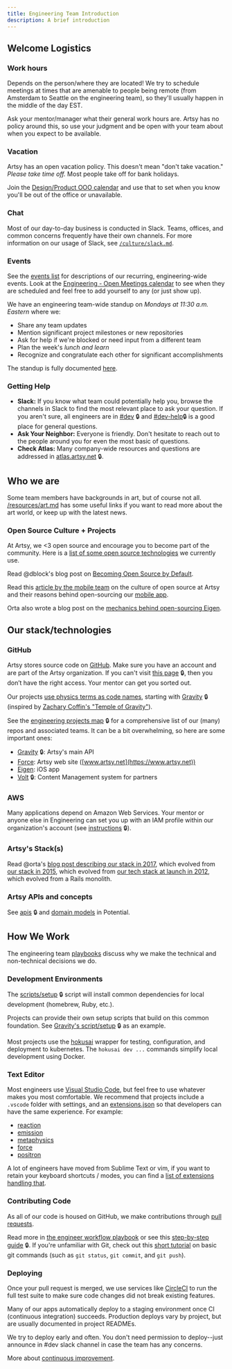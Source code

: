 ```yaml
---
title: Engineering Team Introduction
description: A brief introduction
---
```


## Welcome Logistics

### Work hours

Depends on the person/where they are located! We try to schedule meetings at times that are amenable to people
being remote (from Amsterdam to Seattle on the engineering team), so they'll usually happen in the middle of the
day EST.

Ask your mentor/manager what their general work hours are. Artsy has no policy around this, so use your judgment
and be open with your team about when you expect to be available.

### Vacation

Artsy has an open vacation policy. This doesn't mean "don't take vacation." _Please take time off._ Most people
take off for bank holidays.

Join the
[Design/Product OOO calendar](https://calendar.google.com/calendar/embed?src=artsymail.com_gl81jptn59gjfv1kg0fer1i4jo%40group.calendar.google.com&ctz=America%2FNew_York)
and use that to set when you know you'll be out of the office or unavailable.

### Chat

Most of our day-to-day business is conducted in Slack. Teams, offices, and common concerns frequently have their
own channels. For more information on our usage of Slack, see [`/culture/slack.md`](/culture/slack.md).

### Events

See the [events list](/events) for descriptions of our recurring, engineering-wide events. Look at the
[Engineering - Open Meetings calendar](https://calendar.google.com/calendar/r?cid=YXJ0c3ltYWlsLmNvbV9nODFpbzRhOThkZHZuMWloMWEzbG0yb2NkNEBncm91cC5jYWxlbmRhci5nb29nbGUuY29t)
to see when they are scheduled and feel free to add yourself to any (or just show up).

We have an engineering team-wide standup on _Mondays at 11:30 a.m. Eastern_ where we:

- Share any team updates
- Mention significant project milestones or new repositories
- Ask for help if we're blocked or need input from a different team
- Plan the week's _lunch and learn_
- Recognize and congratulate each other for significant accomplishments

The standup is fully documented [here](/events/open-standup.md).

### Getting Help

- **Slack:** If you know what team could potentially help you, browse the channels in Slack to find the most
  relevant place to ask your question. If you aren't sure, all engineers are in
  [#dev](https://artsy.slack.com/messages/dev) 🔒 and [#dev-help](https://artsy.slack.com/messages/dev-help)🔒 is a
  good place for general questions.
- **Ask Your Neighbor:** Everyone is friendly. Don't hesitate to reach out to the people around you for even the
  most basic of questions.
- **Check Atlas:** Many company-wide resources and questions are addressed in
  [atlas.artsy.net](http://atlas.artsy.net) 🔒.

## Who we are

Some team members have backgrounds in art, but of course not all. [/resources/art.md](/resources/art.md) has some
useful links if you want to read more about the art world, or keep up with the latest news.

### Open Source Culture + Projects

At Artsy, we <3 open source and encourage you to become part of the community. Here is a
[list of some open source technologies](https://artsy.github.io/open-source/) we currently use.

Read @dblock's blog post on
[Becoming Open Source by Default](https://code.dblock.org/2015/02/09/becoming-open-source-by-default.html).

Read this [article by the mobile team](https://www.objc.io/issues/22-scale/artsy/) on the culture of open source at
Artsy and their reasons behind open-sourcing our [mobile app](https://github.com/artsy/eigen).

Orta also wrote a blog post on the
[mechanics behind open-sourcing Eigen](https://artsy.github.io/blog/2015/04/28/how-we-open-sourced-eigen/).

## Our stack/technologies

### GitHub

Artsy stores source code on [GitHub](https://github.com/artsy). Make sure you have an account and are part of the
Artsy organization. If you can't visit [this page](https://github.com/artsy/gravity) 🔒, then you don’t have the
right access. Your mentor can get you sorted out.

Our projects
[use physics terms as code names](https://artsy.github.io/blog/2019/05/10/why-projects-need-codenames/), starting
with [Gravity](https://github.com/artsy/gravity) 🔒 (inspired by
[Zachary Coffin's "Temple of Gravity"](http://www.zacharycoffin.com/work/temple-of-gravity)).

See the [engineering projects map](https://www.notion.so/artsy/17c4b550458a4cb8bcbf1b68060d63e6) 🔒 for a
comprehensive list of our (many) repos and associated teams. It can be a bit overwhelming, so here are some
important ones:

- [Gravity](https://github.com/artsy/gravity) 🔒: Artsy's main API
- [Force](https://github.com/artsy/force): Artsy web site ([www.artsy.net](https://www.artsy.net))
- [Eigen](https://github.com/artsy/eigen): iOS app
- [Volt](https://github.com/artsy/volt) 🔒: Content Management system for partners

### AWS

Many applications depend on Amazon Web Services. Your mentor or anyone else in Engineering can set you up with an
IAM profile within our organization's account (see
[instructions](https://github.com/artsy/potential/wiki/Platform-FAQ#add-a-new-aws-user) 🔒).

### Artsy's Stack(s)

Read @orta's
[blog post describing our stack in 2017](https://artsy.github.io/blog/2017/04/14/artsy-technology-stack-2017/),
which evolved from [our stack in 2015](https://artsy.github.io/blog/2015/03/23/artsy-technology-stack-2015/), which
evolved from [our tech stack at launch in 2012](https://artsy.github.io/blog/2012/10/10/artsy-technology-stack/),
which evolved from a Rails monolith.

### Artsy APIs and concepts

See [apis](https://github.com/artsy/potential/blob/master/apis/README.md) 🔒 and
[domain models](https://github.com/artsy/potential/blob/master/platform/DomainModels.md) in Potential.

## How We Work

The engineering team [playbooks](/playbooks#readme) discuss why we make the technical and non-technical decisions
we do.

### Development Environments

The [scripts/setup](https://github.com/artsy/potential/blob/master/scripts/setup) 🔒 script will install common
dependencies for local development (homebrew, Ruby, etc.).

Projects can provide their own setup scripts that build on this common foundation. See
[Gravity's script/setup](https://github.com/artsy/gravity/blob/master/script/setup) 🔒 as an example.

Most projects use the [hokusai](https://github.com/artsy/hokusai) wrapper for testing, configuration, and
deployment to kubernetes. The `hokusai dev ...` commands simplify local development using Docker.

### Text Editor

Most engineers use [Visual Studio Code](https://code.visualstudio.com), but feel free to use whatever makes you
most comfortable. We recommend that projects include a `.vscode` folder with settings, and an
[extensions.json](https://code.visualstudio.com/docs/editor/extension-gallery#_workspace-recommended-extensions) so
that developers can have the same experience. For example:

- [reaction](https://github.com/artsy/reaction/tree/master/.vscode)
- [emission](https://github.com/artsy/emission/tree/master/.vscode)
- [metaphysics](https://github.com/artsy/metaphysics/tree/master/.vscode)
- [force](https://github.com/artsy/force/tree/master/.vscode)
- [positron](https://github.com/artsy/positron/tree/master/.vscode)

A lot of engineers have moved from Sublime Text or vim, if you want to retain your keyboard shortcuts / modes, you
can find a
[list of extensions handling that](https://code.visualstudio.com/docs/getstarted/keybindings#_keymap-extensions).

### Contributing Code

As all of our code is housed on GitHub, we make contributions through
[pull requests](/playbooks/engineer-workflow.md#pull-requests).

Read more in [the engineer workflow playbook](/playbooks/engineer-workflow.md#readme) or see this
[step-by-step guide](https://github.com/artsy/potential/blob/master/github/workflow.md) 🔒. If you're unfamiliar
with Git, check out this [short tutorial](https://try.github.io) on basic git commands (such as `git status`,
`git commit`, and `git push`).

### Deploying

Once your pull request is merged, we use services like [CircleCI](https://circleci.com/) to run the full test suite
to make sure code changes did not break existing features.

Many of our apps automatically deploy to a staging environment once CI (continuous integration) succeeds.
Production deploys vary by project, but are usually documented in project READMEs.

We try to deploy early and often. You don't need permission to deploy--just announce in #dev slack channel in case
the team has any concerns.

More about [continuous improvement](/playbooks/engineer-workflow.md#continuous-improvement).
